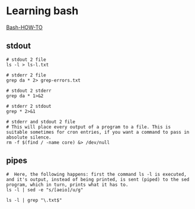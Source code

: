 # Learning bash

[Bash-HOW-TO](https://tldp.org/HOWTO/Bash-Prog-Intro-HOWTO-1.html)

## stdout ##
```
# stdout 2 file
ls -l > ls-l.txt

# stderr 2 file
grep da * 2> grep-errors.txt

# stdout 2 stderr
grep da * 1>&2

# stderr 2 stdout
grep * 2>&1

# stderr and stdout 2 file
# This will place every output of a program to a file. This is suitable sometimes for cron entries, if you want a command to pass in absolute silence.
rm -f $(find / -name core) &> /dev/null
```


## pipes ##
```
#  Here, the following happens: first the command ls -l is executed, and it's output, instead of being printed, is sent (piped) to the sed program, which in turn, prints what it has to. 
ls -l | sed -e "s/[aeio]/u/g"

ls -l | grep "\.txt$"
```


